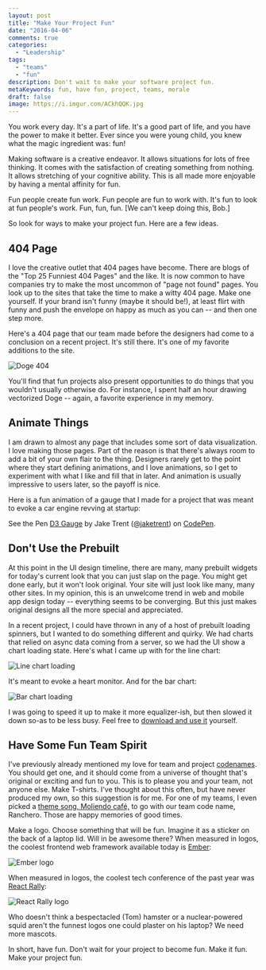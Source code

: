 ```yaml
---
layout: post
title: "Make Your Project Fun"
date: "2016-04-06"
comments: true
categories:
  - "Leadership"
tags:
  - "teams"
  - "fun"
description: Don't wait to make your software project fun.
metaKeywords: fun, have fun, project, teams, morale
draft: false
image: https://i.imgur.com/ACkhQQK.jpg
---
```


You work every day.  It's a part of life.  It's a good part of life, and you have the power to make it better.  Ever since you were  young child, you knew what the magic ingredient was: fun!

<!--more-->

Making software is a creative endeavor.  It allows situations for lots of free thinking.  It comes with the satisfaction of creating something from nothing.  It allows stretching of your cognitive ability.  This is all made more enjoyable by having a mental affinity for fun.  

Fun people create fun work.  Fun people are fun to work with.  It's fun to look at fun people's work.  Fun, fun, fun.  [We can't keep doing this, Bob.]

So look for ways to make your project fun.  Here are a few ideas.

## 404 Page

I love the creative outlet that 404 pages have become.  There are blogs of the "Top 25 Funniest 404 Pages" and the like.  It is now common to have companies try to make the most uncommon of "page not found" pages.  You look up to the sites that take the time to make a witty 404 page.  Make one yourself.  If your brand isn't funny (maybe it should be!), at least flirt with funny and push the envelope on happy as much as you can -- and then one step more.

Here's a 404 page that our team made before the designers had come to a conclusion on a recent project.  It's still there.  It's one of my favorite additions to the site.  

![Doge 404](https://i.imgur.com/HobT77O.png)

You'll find that fun projects also present opportunities to do things that you wouldn't usually otherwise do.  For instance, I spent half an hour drawing vectorized Doge -- again, a favorite experience in my memory.

## Animate Things

I am drawn to almost any page that includes some sort of data visualization.  I love making those pages.  Part of the reason is that there's always room to add a bit of your own flair to the thing.  Designers rarely get to the point where they start defining animations, and I love animations, so I get to experiment with what I like and fill that in later.  And animation is usually impressive to users later, so the payoff is nice.  

Here is a fun animation of a gauge that I made for a project that was meant to evoke a car engine revving at startup:

<p data-height="279" data-theme-id="1749" data-slug-hash="eloGk" data-default-tab="result" data-user="jaketrent" data-preview="true" class="codepen">See the Pen <a href="http://codepen.io/jaketrent/pen/eloGk/">D3 Gauge</a> by Jake Trent (<a href="http://codepen.io/jaketrent">@jaketrent</a>) on <a href="http://codepen.io">CodePen</a>.</p>
<script async src="//assets.codepen.io/assets/embed/ei.js"></script>

## Don't Use the Prebuilt

At this point in the UI design timeline, there are many, many prebuilt widgets for today's current look that you can just slap on the page.  You might get done early, but it won't look original.  Your site will just look like many, many other sites.  In my opinion, this is an unwelcome trend in web and mobile app design today -- everything seems to be converging.  But this just makes original designs all the more special and appreciated.

In a recent project, I could have thrown in any of a host of prebuilt loading spinners, but I wanted to do something different and quirky.  We had charts that relied on async data coming from a server, so we had the UI show a chart loading state.  Here's what I came up with for the line chart:

![Line chart loading](https://i.imgur.com/5gCGnzk.gif)

It's meant to evoke a heart monitor.  And for the bar chart:

![Bar chart loading](https://i.imgur.com/7WetiZ8.gif)

I was going to speed it up to make it more equalizer-ish, but then slowed it down so-as to be less busy.  Feel free to [download and use it](https://github.com/jaketrent/react-chart-loading) yourself.

## Have Some Fun Team Spirit

I've previously already mentioned my love for team and project [codenames](http://jaketrent.com/post/in-favor-codenames/).  You should get one, and it should come from a universe of thought that's original or exciting and fun to you.  This is to please you and your team, not anyone else.  Make T-shirts.  I've thought about this often, but have never produced my own, so this suggestion is for me.  For one of my teams, I even picked a [theme song, Moliendo café,](https://www.youtube.com/watch?v=0gC7bmIDQjY) to go with our team code name, Ranchero.  Those are happy memories of good times.  

Make a logo.  Choose something that will be fun.  Imagine it as a sticker on the back of a laptop lid.  Will in be awesome there?  When measured in logos, the coolest frontend web framework available today is [Ember](http://emberjs.com/):

![Ember logo](https://i.imgur.com/dwho9tp.png)

When measured in logos, the coolest tech conference of the past year was [React Rally](http://www.reactrally.com/):

![React Rally logo](https://d13yacurqjgara.cloudfront.net/users/700730/screenshots/2171778/evilsquid_1x.png)

Who doesn't think a bespectacled (Tom) hamster or a nuclear-powered squid aren't the funnest logos one could plaster on his laptop?  We need more mascots.

In short, have fun.  Don't wait for your project to become fun.  Make it fun.  Make your project fun.

